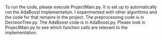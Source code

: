 To run the code, please execute ProjectMain.py. It is set up to automatically run the AdaBoost implementation.
I experimented with other algorithms and the code for that remains in the project.
The preprocessing code is in DecisionTree.py. The AdaBoost code is in AdaBoost.py. Please look in ProjectMain.py to see which function calls are relevant to the implementation.

